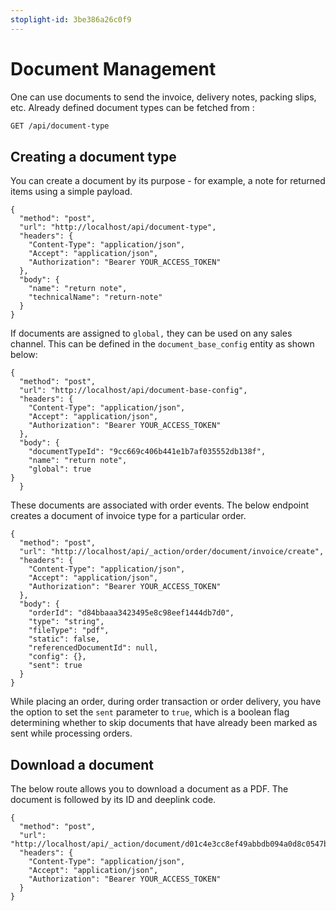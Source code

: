 ```yaml
---
stoplight-id: 3be386a26c0f9
---
```


# Document Management

One can use documents to send the invoice, delivery notes, packing slips, etc. Already defined document types can be fetched from :

``` markdown
GET /api/document-type
```

## Creating a document type

You can create a document by its purpose - for example, a note for returned items using a simple payload.

```sample http
{
  "method": "post",
  "url": "http://localhost/api/document-type",
  "headers": {
    "Content-Type": "application/json",
    "Accept": "application/json",
    "Authorization": "Bearer YOUR_ACCESS_TOKEN"
  },
  "body": {
    "name": "return note",
    "technicalName": "return-note"
  }
}
```

If documents are assigned to `global,` they can be used on any sales channel. This can be defined in the `document_base_config` entity as shown below: 

```sample http
{
  "method": "post",
  "url": "http://localhost/api/document-base-config",
  "headers": {
    "Content-Type": "application/json",
    "Accept": "application/json",
    "Authorization": "Bearer YOUR_ACCESS_TOKEN"
  },
  "body": {
    "documentTypeId": "9cc669c406b441e1b7af035552db138f",
    "name": "return note",
    "global": true
}
  }
```

These documents are associated with order events. The below endpoint creates a document of invoice type for a particular order.

```sample http
{
  "method": "post",
  "url": "http://localhost/api/_action/order/document/invoice/create",
  "headers": {
    "Content-Type": "application/json",
    "Accept": "application/json",
    "Authorization": "Bearer YOUR_ACCESS_TOKEN"
  },
  "body": {
    "orderId": "d84bbaaa3423495e8c98eef1444db7d0",
    "type": "string",
    "fileType": "pdf",
    "static": false,
    "referencedDocumentId": null,
    "config": {},
    "sent": true
  }
}
```

While placing an order, during order transaction or order delivery, you have the option to set the `sent` parameter to `true`, which is a boolean flag determining whether to skip documents that have already been marked as sent while processing orders.

## Download a document

The below route allows you to download a document as a PDF. The document is followed by its ID and deeplink code.

```sample http
{
  "method": "post",
  "url": "http://localhost/api/_action/document/d01c4e3cc8ef49abbdb094a0d8c0547b/XdcfdoQITWimRreZFf6yMIcXfe3gl1op",
  "headers": {
    "Content-Type": "application/json",
    "Accept": "application/json",
    "Authorization": "Bearer YOUR_ACCESS_TOKEN"
  }
}
```
